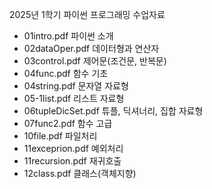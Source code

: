 2025년 1학기 파이썬 프로그래밍 수업자료
- 01intro.pdf 파이썬 소개
- 02dataOper.pdf 데이터형과 연산자
- 03control.pdf 제어문(조건문, 반복문)
- 04func.pdf 함수 기초
- 04string.pdf 문자열 자료형
- 05-1list.pdf 리스트 자료형
- 06tupleDicSet.pdf 튜플, 딕셔너리, 집합 자료형
- 07func2.pdf 함수 고급
- 10file.pdf 파일처리
- 11exceprion.pdf 예외처리
- 11recursion.pdf 재귀호출
- 12class.pdf 클래스(객체지향)

